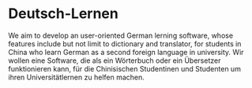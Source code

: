 # Deutsch-Lernen
We aim to develop an user-oriented German lerning software, whose features include but not limit to dictionary and translator, for students in China who learn German as a second foreign language in university.
Wir wollen eine Software, die als ein Wörterbuch oder ein Übersetzer funktionieren kann, für die Chinisischen Studentinen und Studenten um ihren Universitätlernen zu helfen machen.
